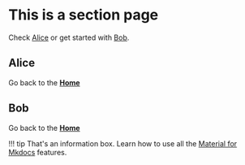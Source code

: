 This is a section page
======================

Check [Alice](#alice) or get started with [Bob](#bob).

## Alice

Go back to the [**Home**](/)

## Bob

Go back to the [**Home**](/)

!!! tip
    That's an information box. Learn how to use all the [Material for Mkdocs](https://squidfunk.github.io/mkdocs-material/reference/) features.